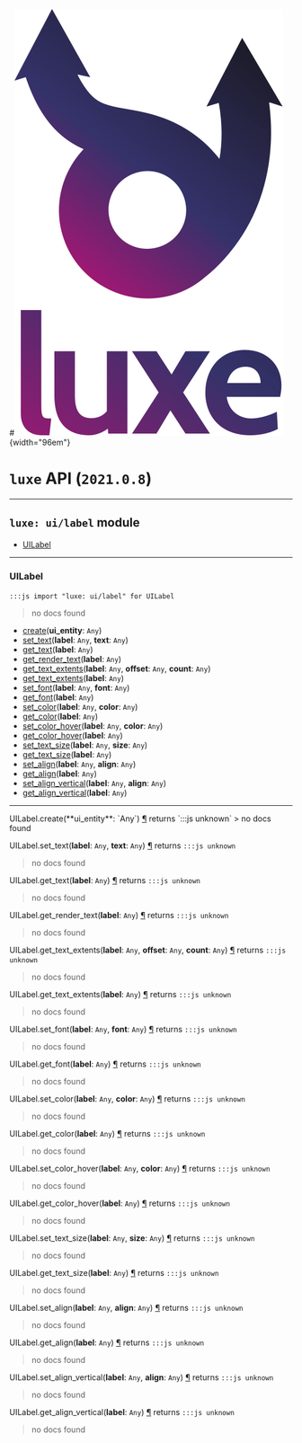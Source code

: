 #![](../../images/luxe-dark.svg){width="96em"}

# `luxe` API (`2021.0.8`)  


---

## `luxe: ui/label` module

- [UILabel](#uilabel)   

---

### UILabel
`:::js import "luxe: ui/label" for UILabel`
> no docs found

- [create](#UILabel.create)(**ui_entity**: `Any`)
- [set_text](#UILabel.set_text+2)(**label**: `Any`, **text**: `Any`)
- [get_text](#UILabel.get_text)(**label**: `Any`)
- [get_render_text](#UILabel.get_render_text)(**label**: `Any`)
- [get_text_extents](#UILabel.get_text_extents+3)(**label**: `Any`, **offset**: `Any`, **count**: `Any`)
- [get_text_extents](#UILabel.get_text_extents)(**label**: `Any`)
- [set_font](#UILabel.set_font+2)(**label**: `Any`, **font**: `Any`)
- [get_font](#UILabel.get_font)(**label**: `Any`)
- [set_color](#UILabel.set_color+2)(**label**: `Any`, **color**: `Any`)
- [get_color](#UILabel.get_color)(**label**: `Any`)
- [set_color_hover](#UILabel.set_color_hover+2)(**label**: `Any`, **color**: `Any`)
- [get_color_hover](#UILabel.get_color_hover)(**label**: `Any`)
- [set_text_size](#UILabel.set_text_size+2)(**label**: `Any`, **size**: `Any`)
- [get_text_size](#UILabel.get_text_size)(**label**: `Any`)
- [set_align](#UILabel.set_align+2)(**label**: `Any`, **align**: `Any`)
- [get_align](#UILabel.get_align)(**label**: `Any`)
- [set_align_vertical](#UILabel.set_align_vertical+2)(**label**: `Any`, **align**: `Any`)
- [get_align_vertical](#UILabel.get_align_vertical)(**label**: `Any`)

<hr/>
<endpoint module="luxe: ui/label" class="UILabel" signature="create(ui_entity : Any)"></endpoint>
<signature id="UILabel.create">UILabel.create(**ui_entity**: `Any`)
<a class="headerlink" href="#UILabel.create" title="Permanent link">¶</a></signature>
<span class='api_ret'>returns</span> `:::js unknown`
> no docs found   

<endpoint module="luxe: ui/label" class="UILabel" signature="set_text(label : Any, text : Any)"></endpoint>
<signature id="UILabel.set_text+2">UILabel.set_text(**label**: `Any`, **text**: `Any`)
<a class="headerlink" href="#UILabel.set_text+2" title="Permanent link">¶</a></signature>
<span class='api_ret'>returns</span> `:::js unknown`
> no docs found   

<endpoint module="luxe: ui/label" class="UILabel" signature="get_text(label : Any)"></endpoint>
<signature id="UILabel.get_text">UILabel.get_text(**label**: `Any`)
<a class="headerlink" href="#UILabel.get_text" title="Permanent link">¶</a></signature>
<span class='api_ret'>returns</span> `:::js unknown`
> no docs found   

<endpoint module="luxe: ui/label" class="UILabel" signature="get_render_text(label : Any)"></endpoint>
<signature id="UILabel.get_render_text">UILabel.get_render_text(**label**: `Any`)
<a class="headerlink" href="#UILabel.get_render_text" title="Permanent link">¶</a></signature>
<span class='api_ret'>returns</span> `:::js unknown`
> no docs found   

<endpoint module="luxe: ui/label" class="UILabel" signature="get_text_extents(label : Any, offset : Any, count : Any)"></endpoint>
<signature id="UILabel.get_text_extents+3">UILabel.get_text_extents(**label**: `Any`, **offset**: `Any`, **count**: `Any`)
<a class="headerlink" href="#UILabel.get_text_extents+3" title="Permanent link">¶</a></signature>
<span class='api_ret'>returns</span> `:::js unknown`
> no docs found   

<endpoint module="luxe: ui/label" class="UILabel" signature="get_text_extents(label : Any)"></endpoint>
<signature id="UILabel.get_text_extents">UILabel.get_text_extents(**label**: `Any`)
<a class="headerlink" href="#UILabel.get_text_extents" title="Permanent link">¶</a></signature>
<span class='api_ret'>returns</span> `:::js unknown`
> no docs found   

<endpoint module="luxe: ui/label" class="UILabel" signature="set_font(label : Any, font : Any)"></endpoint>
<signature id="UILabel.set_font+2">UILabel.set_font(**label**: `Any`, **font**: `Any`)
<a class="headerlink" href="#UILabel.set_font+2" title="Permanent link">¶</a></signature>
<span class='api_ret'>returns</span> `:::js unknown`
> no docs found   

<endpoint module="luxe: ui/label" class="UILabel" signature="get_font(label : Any)"></endpoint>
<signature id="UILabel.get_font">UILabel.get_font(**label**: `Any`)
<a class="headerlink" href="#UILabel.get_font" title="Permanent link">¶</a></signature>
<span class='api_ret'>returns</span> `:::js unknown`
> no docs found   

<endpoint module="luxe: ui/label" class="UILabel" signature="set_color(label : Any, color : Any)"></endpoint>
<signature id="UILabel.set_color+2">UILabel.set_color(**label**: `Any`, **color**: `Any`)
<a class="headerlink" href="#UILabel.set_color+2" title="Permanent link">¶</a></signature>
<span class='api_ret'>returns</span> `:::js unknown`
> no docs found   

<endpoint module="luxe: ui/label" class="UILabel" signature="get_color(label : Any)"></endpoint>
<signature id="UILabel.get_color">UILabel.get_color(**label**: `Any`)
<a class="headerlink" href="#UILabel.get_color" title="Permanent link">¶</a></signature>
<span class='api_ret'>returns</span> `:::js unknown`
> no docs found   

<endpoint module="luxe: ui/label" class="UILabel" signature="set_color_hover(label : Any, color : Any)"></endpoint>
<signature id="UILabel.set_color_hover+2">UILabel.set_color_hover(**label**: `Any`, **color**: `Any`)
<a class="headerlink" href="#UILabel.set_color_hover+2" title="Permanent link">¶</a></signature>
<span class='api_ret'>returns</span> `:::js unknown`
> no docs found   

<endpoint module="luxe: ui/label" class="UILabel" signature="get_color_hover(label : Any)"></endpoint>
<signature id="UILabel.get_color_hover">UILabel.get_color_hover(**label**: `Any`)
<a class="headerlink" href="#UILabel.get_color_hover" title="Permanent link">¶</a></signature>
<span class='api_ret'>returns</span> `:::js unknown`
> no docs found   

<endpoint module="luxe: ui/label" class="UILabel" signature="set_text_size(label : Any, size : Any)"></endpoint>
<signature id="UILabel.set_text_size+2">UILabel.set_text_size(**label**: `Any`, **size**: `Any`)
<a class="headerlink" href="#UILabel.set_text_size+2" title="Permanent link">¶</a></signature>
<span class='api_ret'>returns</span> `:::js unknown`
> no docs found   

<endpoint module="luxe: ui/label" class="UILabel" signature="get_text_size(label : Any)"></endpoint>
<signature id="UILabel.get_text_size">UILabel.get_text_size(**label**: `Any`)
<a class="headerlink" href="#UILabel.get_text_size" title="Permanent link">¶</a></signature>
<span class='api_ret'>returns</span> `:::js unknown`
> no docs found   

<endpoint module="luxe: ui/label" class="UILabel" signature="set_align(label : Any, align : Any)"></endpoint>
<signature id="UILabel.set_align+2">UILabel.set_align(**label**: `Any`, **align**: `Any`)
<a class="headerlink" href="#UILabel.set_align+2" title="Permanent link">¶</a></signature>
<span class='api_ret'>returns</span> `:::js unknown`
> no docs found   

<endpoint module="luxe: ui/label" class="UILabel" signature="get_align(label : Any)"></endpoint>
<signature id="UILabel.get_align">UILabel.get_align(**label**: `Any`)
<a class="headerlink" href="#UILabel.get_align" title="Permanent link">¶</a></signature>
<span class='api_ret'>returns</span> `:::js unknown`
> no docs found   

<endpoint module="luxe: ui/label" class="UILabel" signature="set_align_vertical(label : Any, align : Any)"></endpoint>
<signature id="UILabel.set_align_vertical+2">UILabel.set_align_vertical(**label**: `Any`, **align**: `Any`)
<a class="headerlink" href="#UILabel.set_align_vertical+2" title="Permanent link">¶</a></signature>
<span class='api_ret'>returns</span> `:::js unknown`
> no docs found   

<endpoint module="luxe: ui/label" class="UILabel" signature="get_align_vertical(label : Any)"></endpoint>
<signature id="UILabel.get_align_vertical">UILabel.get_align_vertical(**label**: `Any`)
<a class="headerlink" href="#UILabel.get_align_vertical" title="Permanent link">¶</a></signature>
<span class='api_ret'>returns</span> `:::js unknown`
> no docs found   

